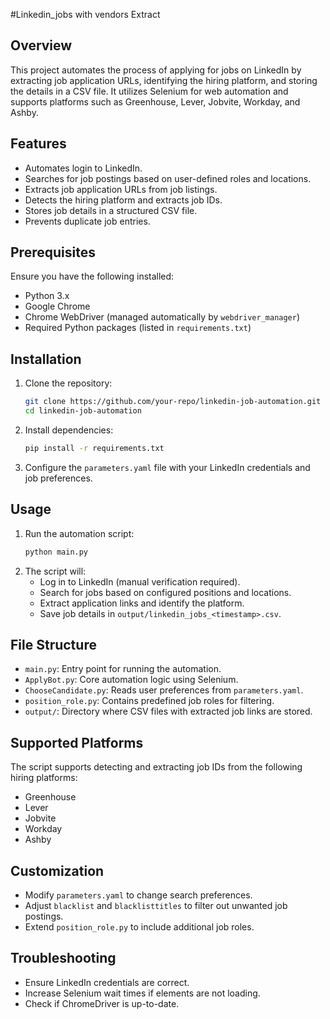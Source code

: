 #Linkedin_jobs with vendors Extract 

## Overview
This project automates the process of applying for jobs on LinkedIn by extracting job application URLs, identifying the hiring platform, and storing the details in a CSV file. It utilizes Selenium for web automation and supports platforms such as Greenhouse, Lever, Jobvite, Workday, and Ashby.

## Features
- Automates login to LinkedIn.
- Searches for job postings based on user-defined roles and locations.
- Extracts job application URLs from job listings.
- Detects the hiring platform and extracts job IDs.
- Stores job details in a structured CSV file.
- Prevents duplicate job entries.

## Prerequisites
Ensure you have the following installed:
- Python 3.x
- Google Chrome
- Chrome WebDriver (managed automatically by `webdriver_manager`)
- Required Python packages (listed in `requirements.txt`)

## Installation
1. Clone the repository:
   ```bash
   git clone https://github.com/your-repo/linkedin-job-automation.git
   cd linkedin-job-automation
   ```
2. Install dependencies:
   ```bash
   pip install -r requirements.txt
   ```
3. Configure the `parameters.yaml` file with your LinkedIn credentials and job preferences.

## Usage
1. Run the automation script:
   ```bash
   python main.py
   ```
2. The script will:
   - Log in to LinkedIn (manual verification required).
   - Search for jobs based on configured positions and locations.
   - Extract application links and identify the platform.
   - Save job details in `output/linkedin_jobs_<timestamp>.csv`.

## File Structure
- `main.py`: Entry point for running the automation.
- `ApplyBot.py`: Core automation logic using Selenium.
- `ChooseCandidate.py`: Reads user preferences from `parameters.yaml`.
- `position_role.py`: Contains predefined job roles for filtering.
- `output/`: Directory where CSV files with extracted job links are stored.

## Supported Platforms
The script supports detecting and extracting job IDs from the following hiring platforms:
- Greenhouse
- Lever
- Jobvite
- Workday
- Ashby

## Customization
- Modify `parameters.yaml` to change search preferences.
- Adjust `blacklist` and `blacklisttitles` to filter out unwanted job postings.
- Extend `position_role.py` to include additional job roles.

## Troubleshooting
- Ensure LinkedIn credentials are correct.
- Increase Selenium wait times if elements are not loading.
- Check if ChromeDriver is up-to-date.


